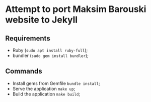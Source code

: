 # Attempt to port Maksim Barouski website to Jekyll

## Requirements

- Ruby (`sudo apt install ruby-full`);
- bundler (`sudo gem install bundler`);

## Commands

- Install gems from Gemfile `bundle install`;
- Serve the application `make up`;
- Build the application `make build`;
